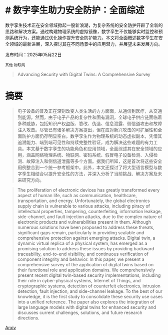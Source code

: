 # # 数字孪生助力安全防护：全面综述
数字孪生技术正在安全领域掀起一股新浪潮，为复杂系统的安全防护开辟了全新的思路和解决方案。通过构建物理系统的虚拟镜像，数字孪生不仅能够实时监控和预测系统行为，还能通过优化操作提升安全防护能力。本文将全面概述数字孪生在安全领域的最新进展，深入探讨其在不同场景中的应用潜力，并展望未来发展方向。

发布时间：2025年05月22日

`其他` `物联网`

> Advancing Security with Digital Twins: A Comprehensive Survey

# 摘要

> 电子设备的普及正在深刻改变人类生活的方方面面，从通信到医疗，从交通到能源。然而，由于电子产品的复杂性和固有漏洞，全球电子供应链面临着多种威胁，包括知识产权盗版、篡改、伪造、信息泄露、侧信道攻击和故障注入攻击。尽管已有诸多解决方案提出，但在应对新兴攻击的可扩展性和全面防护方面仍存明显空白。数字孪生作为物理系统的动态虚拟副本，凭借其追溯能力、端到端可见性和持续完整性验证，成为解决这些难题的有力工具。本文基于数字孪生的功能角色和应用领域，全面综述其在安全领域的应用，涵盖网络物理系统、物联网、密码系统、假冒电子设备检测、入侵检测、故障注入和侧信道泄露等多个方面。据我们所知，这是首次将这些安全用例整合到一个统一参考框架中。此外，本文还探讨了将大型语言模型与数字孪生相结合以提升安全性的方法，并深入分析了当前挑战、解决方案及未来研究方向。

> The proliferation of electronic devices has greatly transformed every aspect of human life, such as communication, healthcare, transportation, and energy. Unfortunately, the global electronics supply chain is vulnerable to various attacks, including piracy of intellectual properties, tampering, counterfeiting, information leakage, side-channel, and fault injection attacks, due to the complex nature of electronic products and vulnerabilities present in them. Although numerous solutions have been proposed to address these threats, significant gaps remain, particularly in providing scalable and comprehensive protection against emerging attacks. Digital twin, a dynamic virtual replica of a physical system, has emerged as a promising solution to address these issues by providing backward traceability, end-to-end visibility, and continuous verification of component integrity and behavior. In this paper, we present a comprehensive survey of the application of digital twins based on their functional role and application domains. We comprehensively present recent digital twin-based security implementations, including their role in cyber-physical systems, Internet of Things, and cryptographic systems, detection of counterfeit electronics, intrusion detection, fault injection, and side-channel leakage. To the best of our knowledge, it is the first study to consolidate these security use cases into a unified reference. The paper also explores the integration of large language models with digital twins for enhanced security and discusses current challenges, solutions, and future research directions.

[Arxiv](https://arxiv.org/abs/2505.17310)